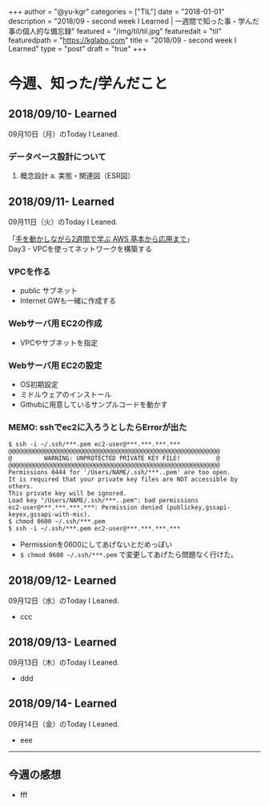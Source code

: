 +++
author = "@yu-kgr"
categories = ["TIL"]
date = "2018-01-01"
description = "2018/09 - second week I Learned | 一週間で知った事・学んだ事の個人的な備忘録"
featured = "/img/til/til.jpg"
featuredalt = "til"
featuredpath = "https://kglabo.com"
title = "2018/09 - second week I Learned"
type = "post"
draft = "true"
+++

# 今週、知った/学んだこと

<!-- tags = ["DB"] -->

## 2018/09/10- Learned

09月10日（月）のToday I Leaned.

### データベース設計について

1. 概念設計
  a. 実態・関連図（ESR図）

## 2018/09/11- Learned

09月11日（火）のToday I Leaned.

「[手を動かしながら2週間で学ぶ AWS 基本から応用まで](https://www.udemy.com/aws-14days/)」  
Day3 - VPCを使ってネットワークを構築する

### VPCを作る

- public サブネット
- Internet GWも一緒に作成する

### Webサーバ用 EC2の作成

- VPCやサブネットを指定

### Webサーバ用 EC2の設定

- OS初期設定
- ミドルウェアのインストール
- Githubに用意しているサンプルコードを動かす


### MEMO: sshでec2に入ろうとしたらErrorが出た

```shell
$ ssh -i ~/.ssh/***.pem ec2-user@***.***.***.***
@@@@@@@@@@@@@@@@@@@@@@@@@@@@@@@@@@@@@@@@@@@@@@@@@@@@@@@@@@@
@         WARNING: UNPROTECTED PRIVATE KEY FILE!          @
@@@@@@@@@@@@@@@@@@@@@@@@@@@@@@@@@@@@@@@@@@@@@@@@@@@@@@@@@@@
Permissions 0444 for '/Users/NAME/.ssh/***..pem' are too open.
It is required that your private key files are NOT accessible by others.
This private key will be ignored.
Load key "/Users/NAME/.ssh/***..pem": bad permissions
ec2-user@***.***.***.***: Permission denied (publickey,gssapi-keyex,gssapi-with-mic).
$ chmod 0600 ~/.ssh/***.pem
$ ssh -i ~/.ssh/***.pem ec2-user@***.***.***.***
```

- Permissionを0600にしてあげないとだめっぽい
- `$ chmod 0600 ~/.ssh/***.pem` で変更してあげたら問題なく行けた。


## 2018/09/12- Learned

09月12日（水）のToday I Leaned.

- ccc

## 2018/09/13- Learned

09月13日（木）のToday I Leaned.

- ddd

## 2018/09/14- Learned

09月14日（金）のToday I Leaned.

- eee

---

## 今週の感想

- fff

